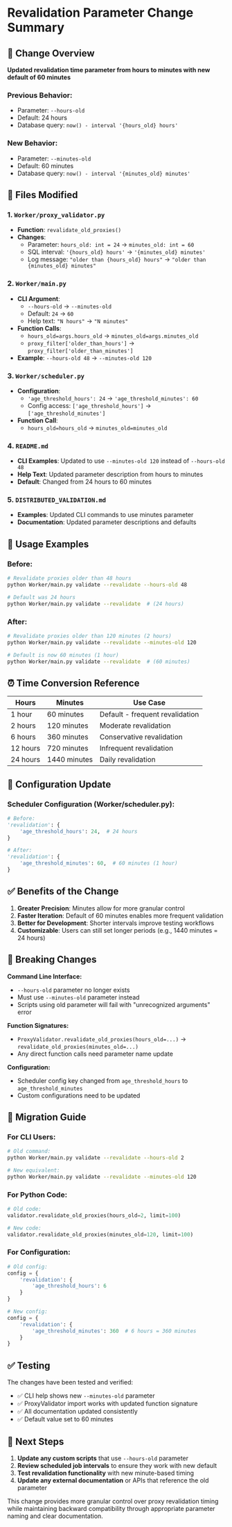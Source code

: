 # Revalidation Parameter Change Summary

## 🔄 Change Overview

**Updated revalidation time parameter from hours to minutes with new default of 60 minutes**

### Previous Behavior:

- Parameter: `--hours-old`
- Default: 24 hours
- Database query: `now() - interval '{hours_old} hours'`

### New Behavior:

- Parameter: `--minutes-old`
- Default: 60 minutes
- Database query: `now() - interval '{minutes_old} minutes'`

## 📁 Files Modified

### 1. `Worker/proxy_validator.py`

- **Function**: `revalidate_old_proxies()`
- **Changes**:
  - Parameter: `hours_old: int = 24` → `minutes_old: int = 60`
  - SQL interval: `'{hours_old} hours'` → `'{minutes_old} minutes'`
  - Log message: `"older than {hours_old} hours"` → `"older than {minutes_old} minutes"`

### 2. `Worker/main.py`

- **CLI Argument**:
  - `--hours-old` → `--minutes-old`
  - Default: `24` → `60`
  - Help text: `"N hours"` → `"N minutes"`
- **Function Calls**:
  - `hours_old=args.hours_old` → `minutes_old=args.minutes_old`
  - `proxy_filter['older_than_hours']` → `proxy_filter['older_than_minutes']`
- **Example**: `--hours-old 48` → `--minutes-old 120`

### 3. `Worker/scheduler.py`

- **Configuration**:
  - `'age_threshold_hours': 24` → `'age_threshold_minutes': 60`
  - Config access: `['age_threshold_hours']` → `['age_threshold_minutes']`
- **Function Call**:
  - `hours_old=hours_old` → `minutes_old=minutes_old`

### 4. `README.md`

- **CLI Examples**: Updated to use `--minutes-old 120` instead of `--hours-old 48`
- **Help Text**: Updated parameter description from hours to minutes
- **Default**: Changed from 24 hours to 60 minutes

### 5. `DISTRIBUTED_VALIDATION.md`

- **Examples**: Updated CLI commands to use minutes parameter
- **Documentation**: Updated parameter descriptions and defaults

## 🎯 Usage Examples

### Before:

```bash
# Revalidate proxies older than 48 hours
python Worker/main.py validate --revalidate --hours-old 48

# Default was 24 hours
python Worker/main.py validate --revalidate  # (24 hours)
```

### After:

```bash
# Revalidate proxies older than 120 minutes (2 hours)
python Worker/main.py validate --revalidate --minutes-old 120

# Default is now 60 minutes (1 hour)
python Worker/main.py validate --revalidate  # (60 minutes)
```

## ⏰ Time Conversion Reference

| Hours    | Minutes      | Use Case                        |
| -------- | ------------ | ------------------------------- |
| 1 hour   | 60 minutes   | Default - frequent revalidation |
| 2 hours  | 120 minutes  | Moderate revalidation           |
| 6 hours  | 360 minutes  | Conservative revalidation       |
| 12 hours | 720 minutes  | Infrequent revalidation         |
| 24 hours | 1440 minutes | Daily revalidation              |

## 🔧 Configuration Update

### Scheduler Configuration (Worker/scheduler.py):

```python
# Before:
'revalidation': {
    'age_threshold_hours': 24,  # 24 hours
}

# After:
'revalidation': {
    'age_threshold_minutes': 60,  # 60 minutes (1 hour)
}
```

## ✅ Benefits of the Change

1. **Greater Precision**: Minutes allow for more granular control
2. **Faster Iteration**: Default of 60 minutes enables more frequent validation
3. **Better for Development**: Shorter intervals improve testing workflows
4. **Customizable**: Users can still set longer periods (e.g., 1440 minutes = 24 hours)

## 🚨 Breaking Changes

**Command Line Interface:**

- `--hours-old` parameter no longer exists
- Must use `--minutes-old` parameter instead
- Scripts using old parameter will fail with "unrecognized arguments" error

**Function Signatures:**

- `ProxyValidator.revalidate_old_proxies(hours_old=...)` → `revalidate_old_proxies(minutes_old=...)`
- Any direct function calls need parameter name update

**Configuration:**

- Scheduler config key changed from `age_threshold_hours` to `age_threshold_minutes`
- Custom configurations need to be updated

## 🔄 Migration Guide

### For CLI Users:

```bash
# Old command:
python Worker/main.py validate --revalidate --hours-old 2

# New equivalent:
python Worker/main.py validate --revalidate --minutes-old 120
```

### For Python Code:

```python
# Old code:
validator.revalidate_old_proxies(hours_old=2, limit=100)

# New code:
validator.revalidate_old_proxies(minutes_old=120, limit=100)
```

### For Configuration:

```python
# Old config:
config = {
    'revalidation': {
        'age_threshold_hours': 6
    }
}

# New config:
config = {
    'revalidation': {
        'age_threshold_minutes': 360  # 6 hours = 360 minutes
    }
}
```

## ✅ Testing

The changes have been tested and verified:

- ✅ CLI help shows new `--minutes-old` parameter
- ✅ ProxyValidator import works with updated function signature
- ✅ All documentation updated consistently
- ✅ Default value set to 60 minutes

## 📝 Next Steps

1. **Update any custom scripts** that use `--hours-old` parameter
2. **Review scheduled job intervals** to ensure they work with new default
3. **Test revalidation functionality** with new minute-based timing
4. **Update any external documentation** or APIs that reference the old parameter

This change provides more granular control over proxy revalidation timing while maintaining backward compatibility through appropriate parameter naming and clear documentation.
